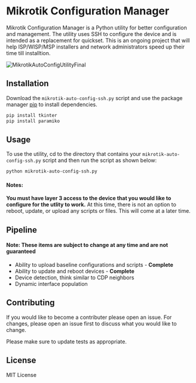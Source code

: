 # Mikrotik Configuration Manager

Mikrotik Configuration Manager is a Python utility for better configuration and management. The utility uses SSH to configure the device and is intended as a replacement for quickset. This is an ongoing project that will help ISP/WISP/MSP installers and network administrators speed up their time till installtion. 


![MikrotikAutoConfigUtilityFinal](https://user-images.githubusercontent.com/87310427/126878739-ee7b9924-74db-4762-ba4c-ffef9a3640bc.png)

## Installation

Download the `mikrotik-auto-config-ssh.py` script and
use the package manager [pip](https://pip.pypa.io/en/stable/) to install dependencies.

```bash
pip install tkinter
pip install paramiko
```

## Usage

To use the utility, cd to the directory that contains your `mikrotik-auto-config-ssh.py` script and then run the script as shown below:
```bash
python mikrotik-auto-config-ssh.py
```

#### **Notes:**
**You must have layer 3 access to the device that you would like to configure for the utlity to work.** At this time, there is not an option to reboot, update, or upload any scripts or files. This will come at a later time. 

## Pipeline
#### Note: These items are subject to change at any time and are not guaranteed

- Ability to upload baseline configurations and scripts - **Complete**
- Ability to update and reboot devices - **Complete**
- Device detection, think similar to CDP neighbors
- Dynamic interface population

## Contributing
If you would like to become a contributer please open an issue. For changes, please open an issue first to discuss what you would like to change.

Please make sure to update tests as appropriate.

## License
MIT License
